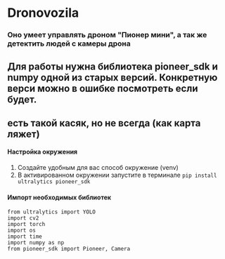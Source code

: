 # Dronovozila

### Оно умеет управлять дроном "Пионер мини", а так же детектить людей с камеры дрона

## Для работы нужна библиотека pioneer_sdk и numpy одной из старых версий. Конкретную верси можно в ошибке посмотреть если будет.

## есть такой касяк, но не всегда (как карта ляжет)

#### Настройка окружения

1. Создайте удобным для вас способ окружение (venv)
2. В активированном окружении запустите в терминале
`pip install ultralytics pioneer_sdk`

#### Импорт необходимых библиотек

```
from ultralytics import YOLO
import cv2
import torch
import os
import time 
import numpy as np
from pioneer_sdk import Pioneer, Camera
```

